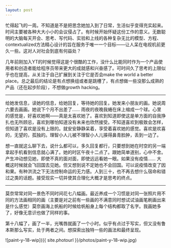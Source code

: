 ```yaml
---
layout: post
---
```


忙得起飞的一周。不知道是不是把思念她加入到了日常，生活似乎变得充实起来。时间主要被各种大大小小的会议侵占了。有时候开始怀疑这份工作的意义。无数聪明的大脑每天开会、思考、写代码、实验和上线的各种复杂无比的模型、方程、contextualized方法精心设计的旨在服务于唯一一个目标——让人呆在电视机前更久一些。这对人对社会到底有何益处？

几年前刚加入YT的时候觉得这是个很酷的工作，没什么比能同时作为一个产品使用者和创造者能给程序员带来更大的成就感和兴奋感了。可时间久了思考的上限似乎也在提高，从关注于自己扩展到关注于它是否会make the world a better place。总之最后的结论是有点想换组或者是跳槽了，有点想做一些没那么成熟的产品（还在起步阶段），不想做growth hacking。

---

给她发信息，读她的信息，给她回复，等待她的回复。她发来小朋友的画。她说周六要去画画。她说下个月不出差了…… 雨夜的夜晚我蜷在床上缩成一个球。心里的感觉是，好喜欢她啊——真是太喜欢她了。喜欢到知道即使这是单方面的自我挣扎也无所顾忌，喜欢到哪怕知道没有未来也欣然接受。不知道喜欢到极致会怎样，但知道了喜欢是没有上限的。就安安静静呆着，享受着喜欢她的感觉。喜欢是欢喜的，无望的，孤独的。理智小人儿被不理智小人儿揍得鼻青脸肿，丢到一边了。

想一直就这么聊下去，说什么都可以，多久回复都行，只要想到她在时空的另一端拿起手机看到信息就心满了。她的时区午夜十二点了。跟她简单道别，心中不舍。产生冲动想见她，即使不真的面对面，即使远远看她一眼。如果没有疫情…… 大概这时候就会飞回国去见她。但又想到说不定她也不会回国。可以说疫情改变了因和果。有种洪流之下无法控制命运的无力感。人到三十，也不再去想什么宿命和错过之类的话题。接受现实一切并使其合理化大概才是思考的终点。

---

莫奈常常对同一景色不同时间花七八幅画。最近养成一个习惯是对同一张照片用不同的方法画相同的画（主要是对之前有一些画的不满意同时想试试油画笔刷画出来是什么感觉）莫奈画海上帆船的时候给帆船身上每个结构都取了名字。我画她多了，好像无意识也做了同样的事。

第十八幅了，画了一半，光嘴唇就画了一个小时。似乎有点过于写实，但又没有鲁本斯那么写实，处于两者之间。想探索出独特一些的画法和最终呈现。

![paint-y-18-wip]({{ site.photourl }}/photos/paint-y-18-wip.jpg)